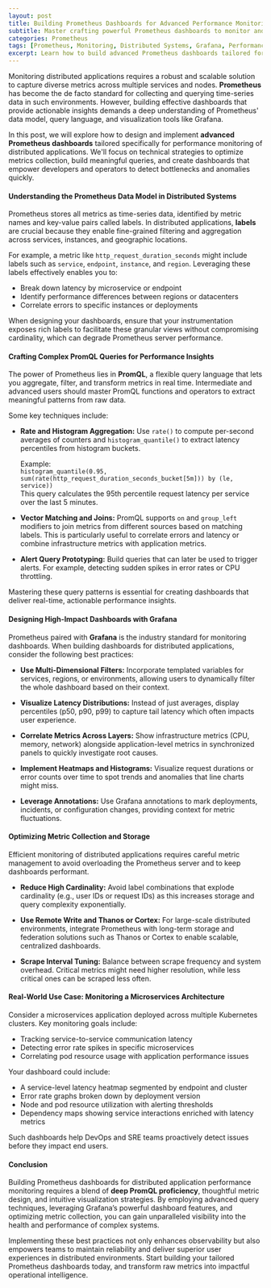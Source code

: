 ```yaml
---
layout: post  
title: Building Prometheus Dashboards for Advanced Performance Monitoring of Distributed Applications  
subtitle: Master crafting powerful Prometheus dashboards to monitor and optimize complex distributed systems  
categories: Prometheus  
tags: [Prometheus, Monitoring, Distributed Systems, Grafana, Performance, Observability, Metrics]  
excerpt: Learn how to build advanced Prometheus dashboards tailored for performance monitoring of distributed applications, enabling deep insights and proactive system management.  
---
```

Monitoring distributed applications requires a robust and scalable solution to capture diverse metrics across multiple services and nodes. **Prometheus** has become the de facto standard for collecting and querying time-series data in such environments. However, building effective dashboards that provide actionable insights demands a deep understanding of Prometheus' data model, query language, and visualization tools like Grafana.

In this post, we will explore how to design and implement **advanced Prometheus dashboards** tailored specifically for performance monitoring of distributed applications. We'll focus on technical strategies to optimize metrics collection, build meaningful queries, and create dashboards that empower developers and operators to detect bottlenecks and anomalies quickly.

#### Understanding the Prometheus Data Model in Distributed Systems

Prometheus stores all metrics as time-series data, identified by metric names and key-value pairs called labels. In distributed applications, **labels** are crucial because they enable fine-grained filtering and aggregation across services, instances, and geographic locations.

For example, a metric like `http_request_duration_seconds` might include labels such as `service`, `endpoint`, `instance`, and `region`. Leveraging these labels effectively enables you to:

- Break down latency by microservice or endpoint
- Identify performance differences between regions or datacenters
- Correlate errors to specific instances or deployments

When designing your dashboards, ensure that your instrumentation exposes rich labels to facilitate these granular views without compromising cardinality, which can degrade Prometheus server performance.

#### Crafting Complex PromQL Queries for Performance Insights

The power of Prometheus lies in **PromQL**, a flexible query language that lets you aggregate, filter, and transform metrics in real time. Intermediate and advanced users should master PromQL functions and operators to extract meaningful patterns from raw data.

Some key techniques include:

- **Rate and Histogram Aggregation:** Use `rate()` to compute per-second averages of counters and `histogram_quantile()` to extract latency percentiles from histogram buckets.
  
  Example:  
  `histogram_quantile(0.95, sum(rate(http_request_duration_seconds_bucket[5m])) by (le, service))`  
  This query calculates the 95th percentile request latency per service over the last 5 minutes.

- **Vector Matching and Joins:** PromQL supports `on` and `group_left` modifiers to join metrics from different sources based on matching labels. This is particularly useful to correlate errors and latency or combine infrastructure metrics with application metrics.

- **Alert Query Prototyping:** Build queries that can later be used to trigger alerts. For example, detecting sudden spikes in error rates or CPU throttling.

Mastering these query patterns is essential for creating dashboards that deliver real-time, actionable performance insights.

#### Designing High-Impact Dashboards with Grafana

Prometheus paired with **Grafana** is the industry standard for monitoring dashboards. When building dashboards for distributed applications, consider the following best practices:

- **Use Multi-Dimensional Filters:** Incorporate templated variables for services, regions, or environments, allowing users to dynamically filter the whole dashboard based on their context.

- **Visualize Latency Distributions:** Instead of just averages, display percentiles (p50, p90, p99) to capture tail latency which often impacts user experience.

- **Correlate Metrics Across Layers:** Show infrastructure metrics (CPU, memory, network) alongside application-level metrics in synchronized panels to quickly investigate root causes.

- **Implement Heatmaps and Histograms:** Visualize request durations or error counts over time to spot trends and anomalies that line charts might miss.

- **Leverage Annotations:** Use Grafana annotations to mark deployments, incidents, or configuration changes, providing context for metric fluctuations.

#### Optimizing Metric Collection and Storage

Efficient monitoring of distributed applications requires careful metric management to avoid overloading the Prometheus server and to keep dashboards performant.

- **Reduce High Cardinality:** Avoid label combinations that explode cardinality (e.g., user IDs or request IDs) as this increases storage and query complexity exponentially.

- **Use Remote Write and Thanos or Cortex:** For large-scale distributed environments, integrate Prometheus with long-term storage and federation solutions such as Thanos or Cortex to enable scalable, centralized dashboards.

- **Scrape Interval Tuning:** Balance between scrape frequency and system overhead. Critical metrics might need higher resolution, while less critical ones can be scraped less often.

#### Real-World Use Case: Monitoring a Microservices Architecture

Consider a microservices application deployed across multiple Kubernetes clusters. Key monitoring goals include:

- Tracking service-to-service communication latency
- Detecting error rate spikes in specific microservices
- Correlating pod resource usage with application performance issues

Your dashboard could include:

- A service-level latency heatmap segmented by endpoint and cluster
- Error rate graphs broken down by deployment version
- Node and pod resource utilization with alerting thresholds
- Dependency maps showing service interactions enriched with latency metrics

Such dashboards help DevOps and SRE teams proactively detect issues before they impact end users.

#### Conclusion

Building Prometheus dashboards for distributed application performance monitoring requires a blend of **deep PromQL proficiency**, thoughtful metric design, and intuitive visualization strategies. By employing advanced query techniques, leveraging Grafana’s powerful dashboard features, and optimizing metric collection, you can gain unparalleled visibility into the health and performance of complex systems.

Implementing these best practices not only enhances observability but also empowers teams to maintain reliability and deliver superior user experiences in distributed environments. Start building your tailored Prometheus dashboards today, and transform raw metrics into impactful operational intelligence.
